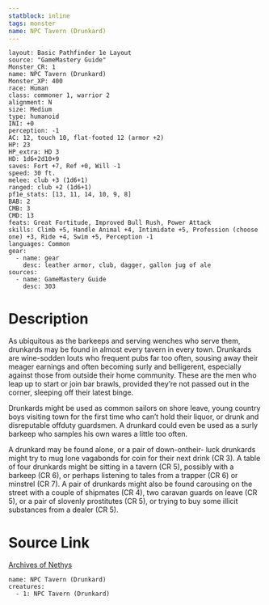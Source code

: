 ```yaml
---
statblock: inline
tags: monster
name: NPC Tavern (Drunkard)
---
```

```statblock
layout: Basic Pathfinder 1e Layout
source: "GameMastery Guide"
Monster_CR: 1
name: NPC Tavern (Drunkard)
Monster_XP: 400
race: Human
class: commoner 1, warrior 2
alignment: N
size: Medium
type: humanoid
INI: +0
perception: -1
AC: 12, touch 10, flat-footed 12 (armor +2)
HP: 23
HP_extra: HD 3
HD: 1d6+2d10+9
saves: Fort +7, Ref +0, Will -1
speed: 30 ft.
melee: club +3 (1d6+1)
ranged: club +2 (1d6+1)
pf1e_stats: [13, 11, 14, 10, 9, 8]
BAB: 2
CMB: 3
CMD: 13
feats: Great Fortitude, Improved Bull Rush, Power Attack
skills: Climb +5, Handle Animal +4, Intimidate +5, Profession (choose one) +3, Ride +4, Swim +5, Perception -1
languages: Common
gear:
  - name: gear
    desc: leather armor, club, dagger, gallon jug of ale
sources:
  - name: GameMastery Guide
    desc: 303
```
# Description
As ubiquitous as the barkeeps and serving wenches who serve them, drunkards may be found in almost every tavern in every town. Drunkards are wine-sodden louts who frequent pubs far too often, sousing away their meager earnings and often becoming surly and belligerent, especially against those from outside their home community. These are the men who leap up to start or join bar brawls, provided they’re not passed out in the corner, sleeping off their latest binge.

Drunkards might be used as common sailors on shore leave, young country boys visiting town for the first time who can’t hold their liquor, or drunk and disreputable offduty guardsmen. A drunkard could even be used as a surly barkeep who samples his own wares a little too often.

A drunkard may be found alone, or a pair of down-ontheir- luck drunkards might try to mug lone vagabonds for coin for their next drink (CR 3). A table of four drunkards might be sitting in a tavern (CR 5), possibly with a barkeep (CR 6), or perhaps listening to tales from a trapper (CR 6) or minstrel (CR 7). A pair of drunkards might also be found carousing on the street with a couple of shipmates (CR 4), two caravan guards on leave (CR 5), or a pair of slovenly prostitutes (CR 5), or trying to buy some illicit substances from a dealer (CR 5).
# Source Link
[Archives of Nethys](https://aonprd.com/NPCDisplay.aspx?ItemName=Tavern%20(Drunkard))
```encounter-table
name: NPC Tavern (Drunkard)
creatures:
  - 1: NPC Tavern (Drunkard)
```
